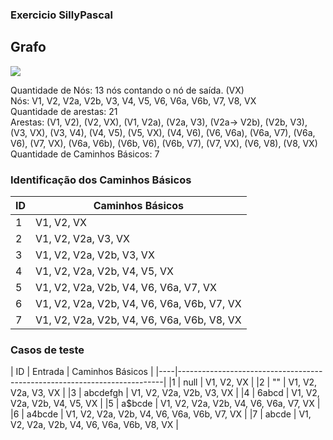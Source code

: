 ### Exercicio SillyPascal

## Grafo

<img src='https://g.gravizo.com/svg?
 digraph G {
 V1 -> V2;
 V2 -> VX;
 V1 -> V2a;
 V2a -> V3;
 V2a-> V2b;
 V2b -> V3;
 V3 -> VX;
 V3 -> V4;
 V4 -> V5;
 V5 -> VX;
 V4 -> V6;
 V6 -> V6a;
 V6a -> V7;
 V6a -> V6;
 V7 -> VX;
 V6a -> V6b;
 V6b -> V6;
 V6b -> V7;
 V7 -> VX;
 V6 -> V8;
 V8 -> VX;
 }
'/>

Quantidade de Nós: 13 nós contando o nó de saída. (VX) <br>
Nós: V1, V2, V2a, V2b, V3, V4, V5, V6, V6a, V6b, V7, V8, VX <br>
Quantidade de arestas: 21 <br>
Arestas: (V1, V2), (V2, VX), (V1, V2a), (V2a, V3), (V2a-> V2b), (V2b, V3), (V3, VX), (V3, V4), (V4, V5), (V5, VX), (V4, V6), (V6, V6a), (V6a, V7), (V6a, V6), (V7, VX), (V6a, V6b), (V6b, V6), (V6b, V7), (V7, VX), (V6, V8), (V8, VX) <br>
Quantidade de Caminhos Básicos: 7

### Identificação dos Caminhos Básicos
| ID | Caminhos Básicos                                                         |
|----|--------------------------------------------------------------------------|
|1   |V1, V2, VX                                                                |
|2   |V1, V2, V2a, V3, VX                                                       |
|3   |V1, V2, V2a, V2b, V3, VX                                                  |
|4   |V1, V2, V2a, V2b, V4, V5, VX                                              |
|5   |V1, V2, V2a, V2b, V4, V6, V6a, V7, VX                                     |
|6   |V1, V2, V2a, V2b, V4, V6, V6a, V6b, V7, VX                                |
|7   |V1, V2, V2a, V2b, V4, V6, V6a, V6b, V8, VX                                |

### Casos de teste
| ID | Entrada          | Caminhos Básicos                                      |
|----|--------------------------------------------------------------------------|
|1   | null             | V1, V2, VX                                            |
|2   | ""               | V1, V2, V2a, V3, VX                                   |
|3   | abcdefgh         | V1, V2, V2a, V2b, V3, VX                              |
|4   | 6abcd            | V1, V2, V2a, V2b, V4, V5, VX                          |
|5   | a$bcde           | V1, V2, V2a, V2b, V4, V6, V6a, V7, VX                 |
|6   | a4bcde           | V1, V2, V2a, V2b, V4, V6, V6a, V6b, V7, VX            |
|7   | abcde            | V1, V2, V2a, V2b, V4, V6, V6a, V6b, V8, VX            |
